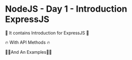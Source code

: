 # NodeJS - Day 1 - Introduction ExpressJS

👀 It contains Introduction for ExpressJS 👀

🔥 With API Methods 🔥

🌴🌴And An Examples🌴🌴